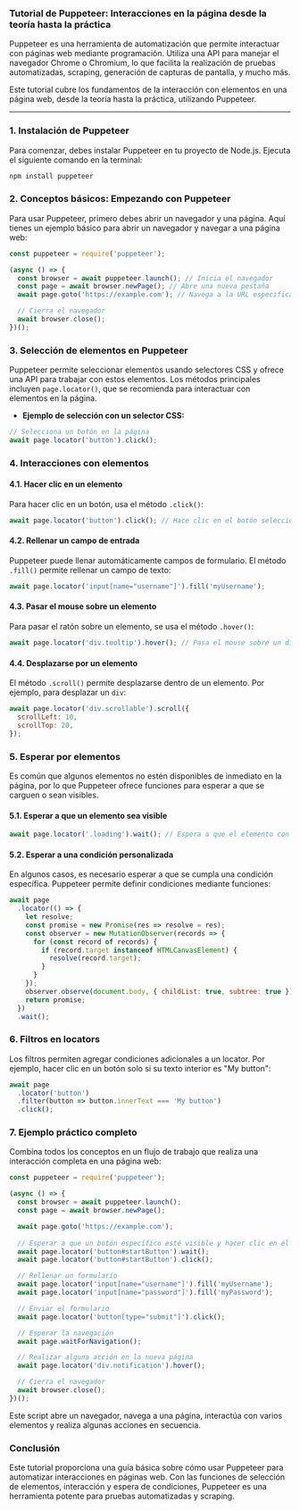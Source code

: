 ### Tutorial de Puppeteer: Interacciones en la página desde la teoría hasta la práctica

Puppeteer es una herramienta de automatización que permite interactuar con páginas web mediante programación. Utiliza una API para manejar el navegador Chrome o Chromium, lo que facilita la realización de pruebas automatizadas, scraping, generación de capturas de pantalla, y mucho más.

Este tutorial cubre los fundamentos de la interacción con elementos en una página web, desde la teoría hasta la práctica, utilizando Puppeteer.

---

### 1. **Instalación de Puppeteer**

Para comenzar, debes instalar Puppeteer en tu proyecto de Node.js. Ejecuta el siguiente comando en la terminal:

```bash
npm install puppeteer
```

### 2. **Conceptos básicos: Empezando con Puppeteer**

Para usar Puppeteer, primero debes abrir un navegador y una página. Aquí tienes un ejemplo básico para abrir un navegador y navegar a una página web:

```javascript
const puppeteer = require('puppeteer');

(async () => {
  const browser = await puppeteer.launch(); // Inicia el navegador
  const page = await browser.newPage(); // Abre una nueva pestaña
  await page.goto('https://example.com'); // Navega a la URL especificada

  // Cierra el navegador
  await browser.close();
})();
```

### 3. **Selección de elementos en Puppeteer**

Puppeteer permite seleccionar elementos usando selectores CSS y ofrece una API para trabajar con estos elementos. Los métodos principales incluyen `page.locator()`, que se recomienda para interactuar con elementos en la página.

- **Ejemplo de selección con un selector CSS:**
  
```javascript
// Selecciona un botón en la página
await page.locator('button').click();
```

### 4. **Interacciones con elementos**

#### 4.1. **Hacer clic en un elemento**

Para hacer clic en un botón, usa el método `.click()`:

```javascript
await page.locator('button').click(); // Hace clic en el botón seleccionado
```

#### 4.2. **Rellenar un campo de entrada**

Puppeteer puede llenar automáticamente campos de formulario. El método `.fill()` permite rellenar un campo de texto:

```javascript
await page.locator('input[name="username"]').fill('myUsername');
```

#### 4.3. **Pasar el mouse sobre un elemento**

Para pasar el ratón sobre un elemento, se usa el método `.hover()`:

```javascript
await page.locator('div.tooltip').hover(); // Pasa el mouse sobre un div con clase "tooltip"
```

#### 4.4. **Desplazarse por un elemento**

El método `.scroll()` permite desplazarse dentro de un elemento. Por ejemplo, para desplazar un `div`:

```javascript
await page.locator('div.scrollable').scroll({
  scrollLeft: 10,
  scrollTop: 20,
});
```

### 5. **Esperar por elementos**

Es común que algunos elementos no estén disponibles de inmediato en la página, por lo que Puppeteer ofrece funciones para esperar a que se carguen o sean visibles.

#### 5.1. **Esperar a que un elemento sea visible**

```javascript
await page.locator('.loading').wait(); // Espera a que el elemento con clase "loading" sea visible
```

#### 5.2. **Esperar a una condición personalizada**

En algunos casos, es necesario esperar a que se cumpla una condición específica. Puppeteer permite definir condiciones mediante funciones:

```javascript
await page
  .locator(() => {
    let resolve;
    const promise = new Promise(res => resolve = res);
    const observer = new MutationObserver(records => {
      for (const record of records) {
        if (record.target instanceof HTMLCanvasElement) {
          resolve(record.target);
        }
      }
    });
    observer.observe(document.body, { childList: true, subtree: true });
    return promise;
  })
  .wait();
```

### 6. **Filtros en locators**

Los filtros permiten agregar condiciones adicionales a un locator. Por ejemplo, hacer clic en un botón solo si su texto interior es "My button":

```javascript
await page
  .locator('button')
  .filter(button => button.innerText === 'My button')
  .click();
```

### 7. **Ejemplo práctico completo**

Combina todos los conceptos en un flujo de trabajo que realiza una interacción completa en una página web:

```javascript
const puppeteer = require('puppeteer');

(async () => {
  const browser = await puppeteer.launch();
  const page = await browser.newPage();

  await page.goto('https://example.com');
  
  // Esperar a que un botón específico esté visible y hacer clic en él
  await page.locator('button#startButton').wait();
  await page.locator('button#startButton').click();

  // Rellenar un formulario
  await page.locator('input[name="username"]').fill('myUsername');
  await page.locator('input[name="password"]').fill('myPassword');

  // Enviar el formulario
  await page.locator('button[type="submit"]').click();

  // Esperar la navegación
  await page.waitForNavigation();

  // Realizar alguna acción en la nueva página
  await page.locator('div.notification').hover();

  // Cierra el navegador
  await browser.close();
})();
```

Este script abre un navegador, navega a una página, interactúa con varios elementos y realiza algunas acciones en secuencia.

### Conclusión

Este tutorial proporciona una guía básica sobre cómo usar Puppeteer para automatizar interacciones en páginas web. Con las funciones de selección de elementos, interacción y espera de condiciones, Puppeteer es una herramienta potente para pruebas automatizadas y scraping.